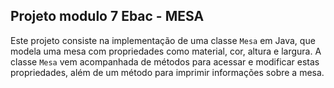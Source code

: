 ## Projeto modulo 7 Ebac - MESA
Este projeto consiste na implementação de uma classe `Mesa` em Java, que modela uma mesa com propriedades como material, cor, altura e largura. A classe `Mesa` vem acompanhada de métodos para acessar e modificar estas propriedades, além de um método para imprimir informações sobre a mesa.
